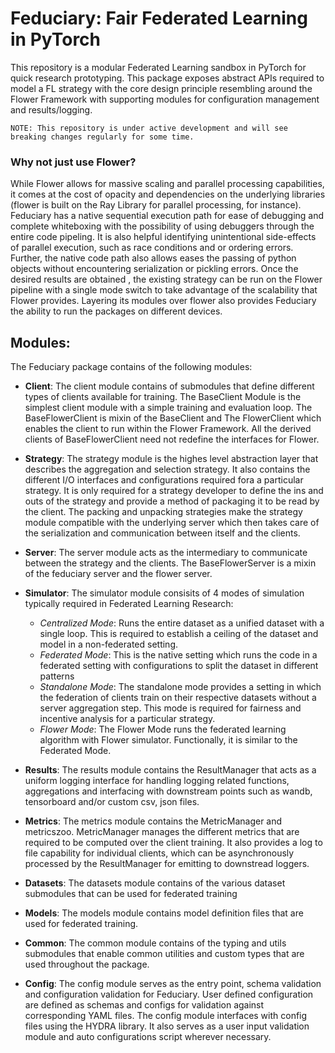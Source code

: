 # Feduciary: Fair Federated Learning in PyTorch

This repository is a modular Federated Learning sandbox in PyTorch for quick research prototyping. This package exposes abstract APIs required to model a FL strategy with the core design principle resembling around the Flower Framework with supporting modules for configuration management and results/logging. 

`NOTE: This repository is under active development and will see breaking changes regularly for some time.`

### Why not just use Flower?
While Flower allows for massive scaling and parallel processing capabilities, it comes at the cost of opacity and dependencies on the underlying libraries (flower is built on the Ray Library for parallel processing, for instance). Feduciary has a native sequential execution path for ease of debugging and complete whiteboxing with the possibility of using debuggers through the entire code pipeling. It is also helpful identifying unintentional side-effects of parallel execution, such as race conditions and or ordering errors. Further, the native code path also allows eases the passing of python objects without encountering serialization or pickling errors. Once the desired results are obtained , the existing strategy can be run on the Flower pipeline with a single mode switch to take advantage of the scalability that Flower provides. Layering its modules over flower also provides Feduciary the ability to run the packages on different devices.


## Modules:
The Feduciary package contains of the following modules:

- **Client**: The client module contains of submodules that define different types of clients available for training. The BaseClient Module is the simplest client module with a simple training and evaluation loop. The BaseFlowerClient is mixin of the BaseClient and The FlowerClient which enables the client to run within the Flower Framework. All the derived clients of BaseFlowerClient need not redefine the interfaces for Flower.

- **Strategy**: The strategy module is the highes level abstraction layer that describes the aggregation and selection strategy. It also contains the different I/O interfaces and configurations required fora a particular strategy. It is only required for a strategy developer to define the ins and outs of the strategy and provide a method of packaging it to be read by the client. The packing and unpacking strategies make the strategy module compatible with the underlying server which then takes care of the serialization and communication between itself and the clients.

- **Server**: The server module acts as the intermediary to communicate between the strategy and the clients. The BaseFlowerServer is a mixin of the feduciary server and the flower server.
- **Simulator**: The simulator module consisits of 4 modes of simulation typically required in Federated Learning Research:
    - *Centralized Mode*: Runs the entire dataset as a unified dataset with a single loop. This is required to establish a ceiling of the dataset and model in a non-federated setting.
    - *Federated Mode*: This is the native setting which runs the code in a federated setting with configurations to split the dataset in different patterns
    - *Standalone Mode*: The standalone mode provides a setting in which the federation of clients train on their respective datasets without a server aggregation step. This mode is required for fairness and incentive analysis for a particular strategy.
    - *Flower Mode*: The Flower Mode runs the federated learning algorithm with Flower simulator. Functionally, it is similar to the Federated Mode.

- **Results**: The results module contains the ResultManager that acts as a uniform logging interface for handling logging related functions, aggregations and interfacing with downstream points such as wandb, tensorboard and/or custom csv, json files.

- **Metrics**: The metrics module contains the MetricManager and metricszoo. MetricManager manages the different metrics that are required to be computed over the client training. It also provides a log to file capability for individual clients, which can be asynchronously processed by the ResultManager for emitting to downstread loggers.
- **Datasets**: The datasets module contains of the various dataset submodules that can be used for federated training
- **Models**: The models module contains model definition files that are used for federated training.
- **Common**: The common module contains of the typing and utils submodules that enable common utilities and custom types that are used throughout the package.

- **Config**: The config module serves as the entry point, schema validation and configuration validation for Feduciary. User defined configuration are defined as schemas and configs for validation against corresponding YAML files. The config module interfaces with config files using the HYDRA library. It also serves as a user input validation module and auto configurations script wherever necessary.

